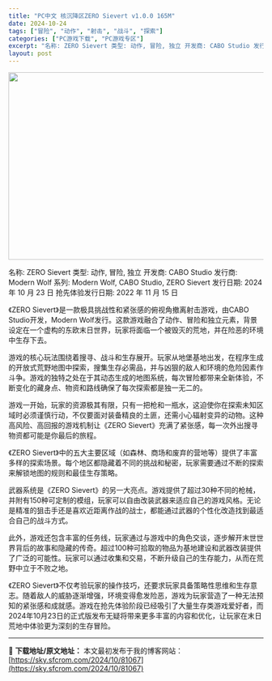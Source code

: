```yaml
---
title: "PC中文 核沉降区ZERO Sievert v1.0.0 165M"
date: 2024-10-24
tags: ["冒险", "动作", "射击", "战斗", "探索"]
categories: ["PC游戏下载", "PC游戏专区"]
excerpt: "名称: ZERO Sievert 类型: 动作, 冒险, 独立 开发商: CABO Studio 发行商: Modern Wolf 系列: Modern Wolf, CABO Studio, ZERO Sievert 发行日期: 2024 年 10 月 23 日 抢先体验发行日期: 2022 年 1&hellip;"
layout: post
---
```


<img class="aligncenter size-full wp-image-81068" src="https://sky.sfcrom.com/wp-content/uploads/2024/10/2024102408002579.webp" alt="" width="660" height="370" />

名称: ZERO Sievert
类型: 动作, 冒险, 独立
开发商: CABO Studio
发行商: Modern Wolf
系列: Modern Wolf, CABO Studio, ZERO Sievert
发行日期: 2024 年 10 月 23 日
抢先体验发行日期: 2022 年 11 月 15 日

《ZERO Sievert》是一款极具挑战性和紧张感的俯视角撤离射击游戏，由CABO Studio开发，Modern Wolf发行。这款游戏融合了动作、冒险和独立元素，背景设定在一个虚构的东欧末日世界，玩家将面临一个被毁灭的荒地，并在险恶的环境中生存下去。

游戏的核心玩法围绕着搜寻、战斗和生存展开。玩家从地堡基地出发，在程序生成的开放式荒野地图中探索，搜集生存必需品，并与凶狠的敌人和环境的危险因素作斗争。游戏的独特之处在于其动态生成的地图系统，每次冒险都带来全新体验，不断变化的藏身点、物资和路线确保了每次探索都是独一无二的。

游戏一开始，玩家的资源极其有限，只有一把枪和一瓶水，这迫使你在探索未知区域时必须谨慎行动，不仅要面对装备精良的土匪，还需小心辐射变异的动物。这种高风险、高回报的游戏机制让《ZERO Sievert》充满了紧张感，每一次外出搜寻物资都可能是你最后的旅程。

《ZERO Sievert》中的五大主要区域（如森林、商场和废弃的营地等）提供了丰富多样的探索场景。每个地区都隐藏着不同的挑战和秘密，玩家需要通过不断的探索来解锁地图的规则和最佳生存策略。

武器系统是《ZERO Sievert》的另一大亮点。游戏提供了超过30种不同的枪械，并附有150种可定制的模组，玩家可以自由改装武器来适应自己的游戏风格。无论是精准的狙击手还是喜欢近距离作战的战士，都能通过武器的个性化改造找到最适合自己的战斗方式。

此外，游戏还包含丰富的任务线，玩家通过与游戏中的角色交谈，逐步解开末世世界背后的故事和隐藏的传奇。超过100种可拾取的物品为基地建设和武器改装提供了广泛的可能性。玩家可以通过收集和交易，不断升级自己的生存能力，从而在荒野中立于不败之地。

《ZERO Sievert》不仅考验玩家的操作技巧，还要求玩家具备策略性思维和生存意志。随着敌人的威胁逐渐增强，环境变得愈发险恶，游戏为玩家营造了一种无法预知的紧张感和成就感。游戏在抢先体验阶段已经吸引了大量生存类游戏爱好者，而2024年10月23日的正式版发布无疑将带来更多丰富的内容和优化，让玩家在末日荒地中体验更为深刻的生存冒险。

---
📖 **下载地址/原文地址：** 本文最初发布于我的博客网站：[https://sky.sfcrom.com/2024/10/81067](https://sky.sfcrom.com/2024/10/81067)
